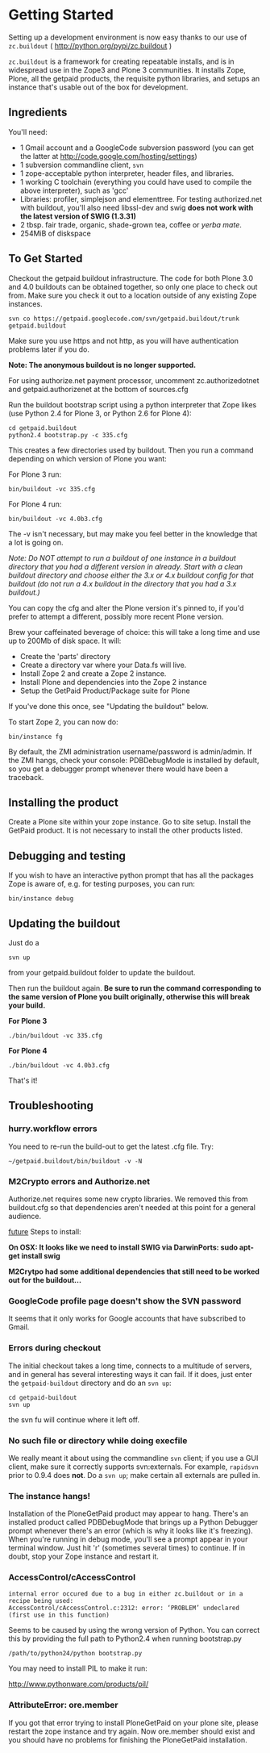 # Getting Started #

Setting up a development environment is now easy thanks to our use of
`zc.buildout` ( http://python.org/pypi/zc.buildout )

`zc.buildout` is a framework for creating repeatable installs, and is in
widespread use in the Zope3 and Plone 3 communities. It installs Zope,
Plone, all the getpaid products, the requisite python libraries, and
setups an instance that's usable out of the box for development.

## Ingredients ##

You'll need:

  * 1 Gmail account and a GoogleCode subversion password (you can get the latter at http://code.google.com/hosting/settings)
  * 1 subversion commandline client, `svn`
  * 1 zope-acceptable python interpreter, header files, and libraries.
  * 1 working C toolchain (everything you could have used to compile the above interpreter), such as 'gcc'
  * Libraries: profiler, simplejson and elementtree. For testing authorized.net with buildout, you'll also need libssl-dev and swig **does not work with the latest version of SWIG (1.3.31)**
  * 2 tbsp. fair trade, organic, shade-grown tea, coffee or _yerba mate_.
  * 254MiB of diskspace

## To Get Started ##

Checkout the getpaid.buildout infrastructure. The code for both Plone 3.0 and 4.0 buildouts can be obtained together, so only one place to check out from. Make sure you check it out to a location outside of any existing Zope instances.

```
svn co https://getpaid.googlecode.com/svn/getpaid.buildout/trunk getpaid.buildout
```

Make sure you use https and not http, as you will have authentication problems later if you do.

**Note: The anonymous buildout is no longer supported.**

For using authorize.net payment processor, uncomment zc.authorizedotnet and getpaid.authorizenet at the bottom of sources.cfg

Run the buildout bootstrap script using a python interpreter that Zope likes (use Python 2.4 for Plone 3, or Python 2.6 for Plone 4):

```
cd getpaid.buildout
python2.4 bootstrap.py -c 335.cfg
```

This creates a few directories used by buildout. Then you run a command depending on which version of Plone you want:

For Plone 3 run:
```
bin/buildout -vc 335.cfg
```

For Plone 4 run:
```
bin/buildout -vc 4.0b3.cfg
```


The -v isn't necessary, but may make you feel better in the knowledge that
a lot is going on.

_Note:  Do NOT attempt to run a buildout of one instance in a buildout directory that you had a different version in already.  Start with a clean buildout directory and choose either the 3.x or 4.x buildout config for that buildout (do not run a 4.x buildout in the directory that you had a 3.x buildout.)_

You can copy the cfg and alter the Plone version it's pinned to, if you'd prefer to attempt a different, possibly more recent Plone version.

Brew your caffeinated beverage of choice: this will take a long time and use up to 200Mb of disk space. It will:

  * Create the 'parts' directory
  * Create a directory var where your Data.fs will live.
  * Install Zope 2 and create a Zope 2 instance.
  * Install Plone and dependencies into the Zope 2 instance
  * Setup the GetPaid Product/Package suite for Plone

If you've done this once, see "Updating the buildout" below.

To start Zope 2, you can now do:

```
bin/instance fg
```

By default, the ZMI administration username/password is admin/admin. If the ZMI hangs, check your console: PDBDebugMode is installed by default, so you get a debugger prompt whenever there would have been a traceback.

## Installing the product ##

Create a Plone site within your zope instance. Go to site setup. Install the GetPaid product. It is not necessary to install the other products listed.

## Debugging and testing ##

If you wish to have an interactive python prompt that has all the packages
Zope is aware of, e.g. for testing purposes, you can run:

```
bin/instance debug
```

## Updating the buildout ##

Just do a

```
svn up
```

from your getpaid.buildout folder to update the buildout.

Then run the buildout again. **Be sure to run the command corresponding to the same version of Plone you built originally, otherwise this will break your build.**

**For Plone 3**
```
./bin/buildout -vc 335.cfg
```

**For Plone 4**
```
./bin/buildout -vc 4.0b3.cfg
```

That's it!




## Troubleshooting ##

### hurry.workflow errors ###

You need to re-run the build-out to get the latest .cfg file.  Try:

```
~/getpaid.buildout/bin/buildout -v -N
```

### M2Crypto errors and Authorize.net ###

Authorize.net requires some new crypto libraries.  We removed this from buildout.cfg so that dependencies aren't needed at this point for a general audience.

[future](future.md) Steps to install:

**On OSX: It looks like we need to install SWIG via DarwinPorts: sudo apt-get install swig**

**M2Crytpo had some additional dependencies that still need to be worked out for the buildout...**

### GoogleCode profile page doesn't show the SVN password ###

It seems that it only works for Google accounts that have subscribed to Gmail.

### Errors during checkout ###

The initial checkout takes a long time, connects to a multitude of servers, and in general has several interesting ways it can fail. If it does, just enter the `getpaid-buildout` directory and do an `svn up`:

```
cd getpaid-buildout
svn up
```

the svn fu will continue where it left off.

### No such file or directory while doing execfile ###

We really meant it about using the commandline `svn` client; if you use a GUI client, make sure it correctly supports svn:externals. For example, `rapidsvn` prior to 0.9.4 does **not**. Do a `svn up`; make certain all externals are pulled in.

### The instance hangs! ###

Installation of the PloneGetPaid product may appear to hang. There's an installed product called PDBDebugMode that brings up a Python Debugger prompt whenever there's an error (which is why it looks like it's freezing).
When you're running in debug mode, you'll see a prompt appear in your
terminal window. Just hit 'r' (sometimes several times) to continue. If in doubt, stop your Zope instance and restart it.

### AccessControl/cAccessControl ###
```
internal error occured due to a bug in either zc.buildout or in a recipe being used:
AccessControl/cAccessControl.c:2312: error: ‘PROBLEM’ undeclared (first use in this function)
```

Seems to be caused by using the wrong version of Python. You can correct this by providing the full path to Python2.4 when running bootstrap.py

```
/path/to/python24/python bootstrap.py
```

You may need to install PIL to make it run:

http://www.pythonware.com/products/pil/

### AttributeError: ore.member ###

If you got that error trying to install PloneGetPaid on your plone site, please restart the zope instance and try again. Now ore.member should exist and you should have no problems for finishing the PloneGetPaid installation.